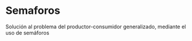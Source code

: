 Semaforos
=========

Solución al problema del productor-consumidor generalizado, mediante el uso de semáforos
